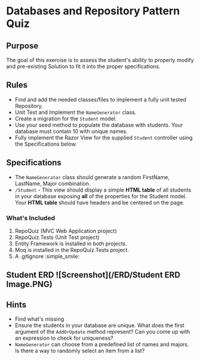 # Databases and Repository Pattern Quiz

## Purpose
The goal of this exercise is to assess the student's ability to properly modify and pre-existing Solution to fit it into the proper specifications.


## Rules

- Find and add the needed classes/files to implement a fully unit tested Repository.
- Unit Test and Implement the `NameGenerator` class.
- Create a migration for the `Student` model.
- Use your seed method to populate the database with students. Your database must contain 10 with unique names.
- Fully implement the Razor View for the supplied `Student` controller using the Specifications below.


## Specifications

- The `NameGenerator` class should generate a random FirstName, LastName, Major combination.
- `/Student` - This view should display a simple **HTML table** of all students in your database exposing **all** of the properties for the Student model. Your **HTML table** should have headers and be centered on the page.


### What's Included

1. RepoQuiz (MVC Web Application project)
2. RepoQuiz.Tests (Unit Test project)
3. Entity Framework is installed in both projects.
4. Moq is installed in the RepoQuiz.Tests project.
5. A .gitignore :simple_smile:

## Student ERD ![Screenshot](/ERD/Student ERD Image.PNG)

## Hints

- Find what's missing
- Ensure the students in your database are unique. What does the first argument of the `AddOrUpdate` method represent? Can you come up with an expression to check for uniqueness?
- `NameGenerator` can choose from a predefined list of names and majors. Is there a way to randomly select an item from a list?
